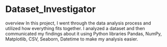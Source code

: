 # Dataset_Investigator
overview
In this project, I went through the data analysis process and utilized how everything fits together. I analyzed a dataset and then communicated my findings about it using Python libraries Pandas, NumPy, Matplotlib, CSV, Seaborn, Datetime to make my analysis easier.
